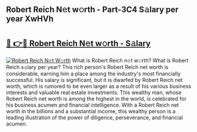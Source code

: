 ## Robert Reich N𝚎t w𝚘rth - Part-3C4 S𝚊lary per year XwHVh

# <h2><a href="http://gc37zw1.nevu.top/?p=Robert+Reich">🔗 👉🔴 Robert Reich N𝚎t w𝚘rth - S𝚊lary</a></h2>

[![Robert Reich N𝚎t W𝚘rth](https://i.imgur.com/Oavwk0R.jpeg)](http://gc37zw1.nevu.top/?p=Robert+Reich)
What is Robert Reich n𝚎t w𝚘rth? What is Robert Reich s𝚊lary per year?
This rich person's Robert Reich net worth is considerable, earning him a place among the industry's most financially successful. His salary is significant, but it is dwarfed by Robert Reich net worth, which is rumored to be even larger as a result of his various business interests and valuable real estate investments. This wealthy man, whose Robert Reich net worth is among the highest in the world, is celebrated for his business acumen and financial intelligence. With a Robert Reich net worth in the billions and a substantial income, this wealthy person is a leading illustration of the power of diligence, perseverance, and financial acumen.
